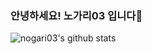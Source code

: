 ### 안녕하세요! 노가리03 입니다👋

![nogari03's github stats](https://github-readme-stats.vercel.app/api?username=nogari03&show_icons=true)

<!--
**nogari03/nogari03** is a ✨ _special_ ✨ repository because its `README.md` (this file) appears on your GitHub profile.

Here are some ideas to get you started:

- 🔭 I’m currently working on ...
- 🌱 I’m currently learning ...
- 👯 I’m looking to collaborate on ...
- 🤔 I’m looking for help with ...
- 💬 Ask me about ...
- 📫 How to reach me: ...
- 😄 Pronouns: ...
- ⚡ Fun fact: ...
-->
